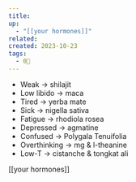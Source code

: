 ```yaml
---
title: 
up:
  - "[[your hormones]]"
related: 
created: 2023-10-23
tags:
  - 0🌲
---
```

- Weak -> shilajit 
- Low libido -> maca 
- Tired -> yerba mate 
- Sick -> nigella sativa 
- Fatigue -> rhodiola rosea 
- Depressed -> agmatine 
- Confused -> Polygala Tenuifolia 
- Overthinking -> mg & l-theanine 
- Low-T -> cistanche & tongkat ali

[[your hormones]]